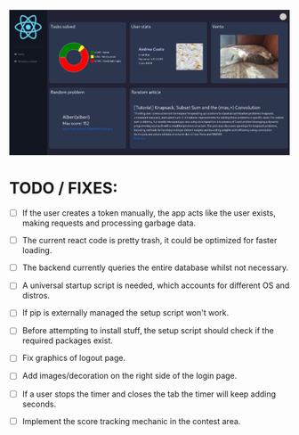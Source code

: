 ![Dashboard](./dashboard/public/github_showoff/dashboard.png)
<!-- ![Login Page](./dashboard/public/github_showoff/login_page.png)
![Select Problems](./dashboard/public/github_showoff/select_problems.png)
![Contest](./dashboard/public/github_showoff/contest_running.png) -->

# TODO / FIXES:
 - [ ] If the user creates a token manually, the app acts like the user exists, making requests and processing garbage data.
 - [ ] The current react code is pretty trash, it could be optimized for faster loading.
 - [ ] The backend currently queries the entire database whilst not necessary.
 - [ ] A universal startup script is needed, which accounts for different OS and distros.
 - [ ] If pip is externally managed the setup script won't work.
 - [ ] Before attempting to install stuff, the setup script should check if the required packages exist.
 - [ ] Fix graphics of logout page.
 - [ ] Add images/decoration on the right side of the login page.
 - [ ] If a user stops the timer and closes the tab the timer will keep adding seconds.
 - [ ] Implement the score tracking mechanic in the contest area.
 